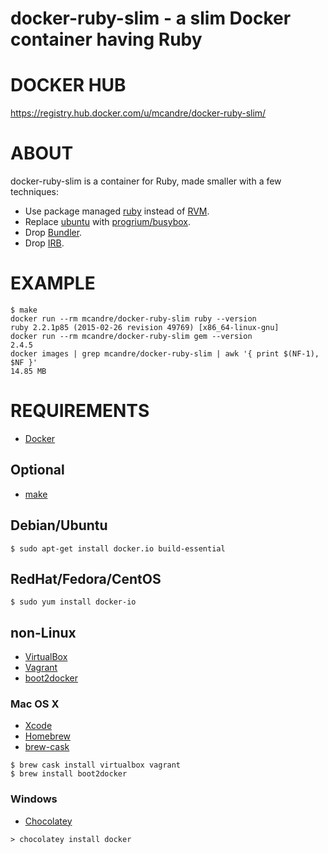 # docker-ruby-slim - a slim Docker container having Ruby

# DOCKER HUB

https://registry.hub.docker.com/u/mcandre/docker-ruby-slim/

# ABOUT

docker-ruby-slim is a container for Ruby, made smaller with a few techniques:

* Use package managed [ruby](http://pkgs.alpinelinux.org/package/main/x86/ruby) instead of [RVM](https://rvm.io/).
* Replace [ubuntu](https://registry.hub.docker.com/_/ubuntu/) with [progrium/busybox](https://registry.hub.docker.com/u/progrium/busybox/).
* Drop [Bundler](http://bundler.io/).
* Drop [IRB](http://ruby-doc.org/stdlib-2.0/libdoc/irb/rdoc/IRB.html).

# EXAMPLE

```
$ make
docker run --rm mcandre/docker-ruby-slim ruby --version
ruby 2.2.1p85 (2015-02-26 revision 49769) [x86_64-linux-gnu]
docker run --rm mcandre/docker-ruby-slim gem --version
2.4.5
docker images | grep mcandre/docker-ruby-slim | awk '{ print $(NF-1), $NF }'
14.85 MB
```

# REQUIREMENTS

* [Docker](https://www.docker.com/)

## Optional

* [make](http://www.gnu.org/software/make/)

## Debian/Ubuntu

```
$ sudo apt-get install docker.io build-essential
```

## RedHat/Fedora/CentOS

```
$ sudo yum install docker-io
```

## non-Linux

* [VirtualBox](https://www.virtualbox.org/)
* [Vagrant](https://www.vagrantup.com/)
* [boot2docker](http://boot2docker.io/)

### Mac OS X

* [Xcode](http://itunes.apple.com/us/app/xcode/id497799835?ls=1&mt=12)
* [Homebrew](http://brew.sh/)
* [brew-cask](http://caskroom.io/)

```
$ brew cask install virtualbox vagrant
$ brew install boot2docker
```

### Windows

* [Chocolatey](https://chocolatey.org/)

```
> chocolatey install docker
```
